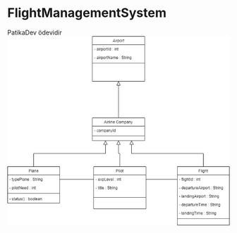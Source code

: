 # FlightManagementSystem
PatikaDev ödevidir
![](https://raw.githubusercontent.com/VMA9/FlightManagementSystem/master/Başlıksız%20Diyagram.drawio.png)
